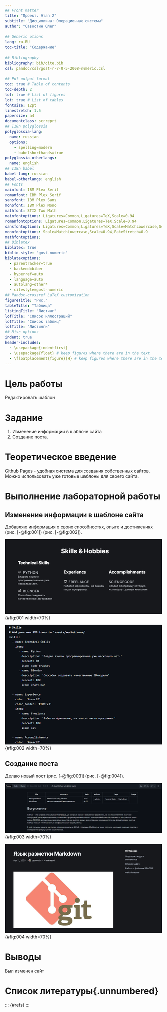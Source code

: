 ```yaml
---
## Front matter
title: "Проект. Этап 2"
subtitle: "Дисциплина: Операционные системы"
author: "Савостин Олег"

## Generic otions
lang: ru-RU
toc-title: "Содержание"

## Bibliography
bibliography: bib/cite.bib
csl: pandoc/csl/gost-r-7-0-5-2008-numeric.csl

## Pdf output format
toc: true # Table of contents
toc-depth: 2
lof: true # List of figures
lot: true # List of tables
fontsize: 12pt
linestretch: 1.5
papersize: a4
documentclass: scrreprt
## I18n polyglossia
polyglossia-lang:
  name: russian
  options:
	- spelling=modern
	- babelshorthands=true
polyglossia-otherlangs:
  name: english
## I18n babel
babel-lang: russian
babel-otherlangs: english
## Fonts
mainfont: IBM Plex Serif
romanfont: IBM Plex Serif
sansfont: IBM Plex Sans
monofont: IBM Plex Mono
mathfont: STIX Two Math
mainfontoptions: Ligatures=Common,Ligatures=TeX,Scale=0.94
romanfontoptions: Ligatures=Common,Ligatures=TeX,Scale=0.94
sansfontoptions: Ligatures=Common,Ligatures=TeX,Scale=MatchLowercase,Scale=0.94
monofontoptions: Scale=MatchLowercase,Scale=0.94,FakeStretch=0.9
mathfontoptions:
## Biblatex
biblatex: true
biblio-style: "gost-numeric"
biblatexoptions:
  - parentracker=true
  - backend=biber
  - hyperref=auto
  - language=auto
  - autolang=other*
  - citestyle=gost-numeric
## Pandoc-crossref LaTeX customization
figureTitle: "Рис."
tableTitle: "Таблица"
listingTitle: "Листинг"
lofTitle: "Список иллюстраций"
lotTitle: "Список таблиц"
lolTitle: "Листинги"
## Misc options
indent: true
header-includes:
  - \usepackage{indentfirst}
  - \usepackage{float} # keep figures where there are in the text
  - \floatplacement{figure}{H} # keep figures where there are in the text
---
```


# Цель работы

Редактировать шаблон

# Задание

1. Изменение информации в шаблоне сайта
2. Создание поста.

# Теоретическое введение

Github Pages - удобная система для создания собственных сайтов. Можно использовать уже готовые шаблоны для своего сайта. 

# Выполнение лабораторной работы

## Изменение информации в шаблоне сайта

Добавляю информация о своих способностях, опыте и достижениях (рис. [-@fig:001]) (рис. [-@fig:002]).

![Новая информация](image/1.png){#fig:001 width=70%}

![Текст файла index](image/2.png){#fig:002 width=70%}


## Создание поста

Делаю новый пост (рис. [-@fig:003]) (рис. [-@fig:004]).

![Файл](image/3.png){#fig:003 width=70%}

![Сам пост](image/4.png){#fig:004 width=70%}

# Выводы

Был изменен сайт

# Список литературы{.unnumbered}

::: {#refs}
:::
